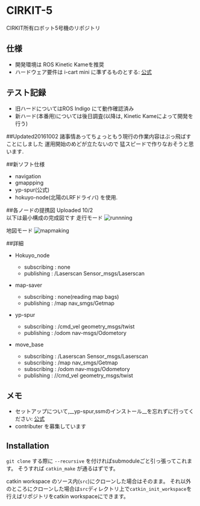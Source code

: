 # CIRKIT-5

CIRKIT所有ロボット5号機のリポジトリ

## 仕様
- 開発環境は ROS Kinetic Kameを推奨
- ハードウェア要件は i-cart mini に準ずるものとする: [公式](http://t-frog.com/products/icart_mini/)

## テスト記録
- 旧ハードについてはROS Indigo にて動作確認済み
- 新ハード(本番用)については後日調査(以降は, Kinetic Kameによって開発を行う)

##Updated20161002
諸事情あってちょっともう現行の作業内容はぶっ飛ばすことにしました 
運用開始のめどが立たないので 
猛スピードで作りなおそうと思います. 

##新ソフト仕様
 - navigation
 - gmappping
 - yp-spur(公式)
 - hokuyo-node(北陽のLRFドライバ)
を使用. 

##各ノードの提携図
Uploaded 10/2 <br>
以下は最小構成の完成図です 
走行モード 
![runnning](https://github.com/CIR-KIT/fifth_robot_pkg/blob/develop/new_pkgs_drafting20161002.jpg)
 
地図モード 
![mapmaking](https://github.com/CIR-KIT/fifth_robot_pkg/blob/develop/new_pkgs_drafting20161002-mapmaker.jpg)

##詳細
- Hokuyo_node
   - subscribing : none
   - publishing  : /Laserscan Sensor_msgs/Laserscan
- map-saver
   - subscribing : none(reading map bags)
   - publishing  : /map nav_smgs/Getmap
- yp-spur
   - subscribing : /cmd_vel geometry_msgs/twist
   - publishing  : /odom nav-msgs/Odometory

- move_base
   - subscribing : /Laserscan Sensor_msgs/Laserscan
   - subscribing : /map nav_smgs/Getmap
   - subscribing : /odom nav-msgs/Odometory
   - publishing  : //cmd_vel geometry_msgs/twist

## メモ
- セットアップについて,__yp-spur,ssmのインストール__を忘れずに行ってください: [公式](http://www.roboken.iit.tsukuba.ac.jp/platform/wiki/yp-spur/how-to-install)
- contributer を募集しています

## Installation
`git clone` する際に `--recursive` を付ければsubmoduleごと引っ張ってこれます。
そうすれば `catkin_make` が通るはずです。

catkin workspace のソース内(`src`)にクローンした場合はそのまま。
それ以外のところにクローンした場合は`src`ディレクトリ上で`catkin_init_workspace`を行えばリポジトリをcatkin workspaceにできます。

